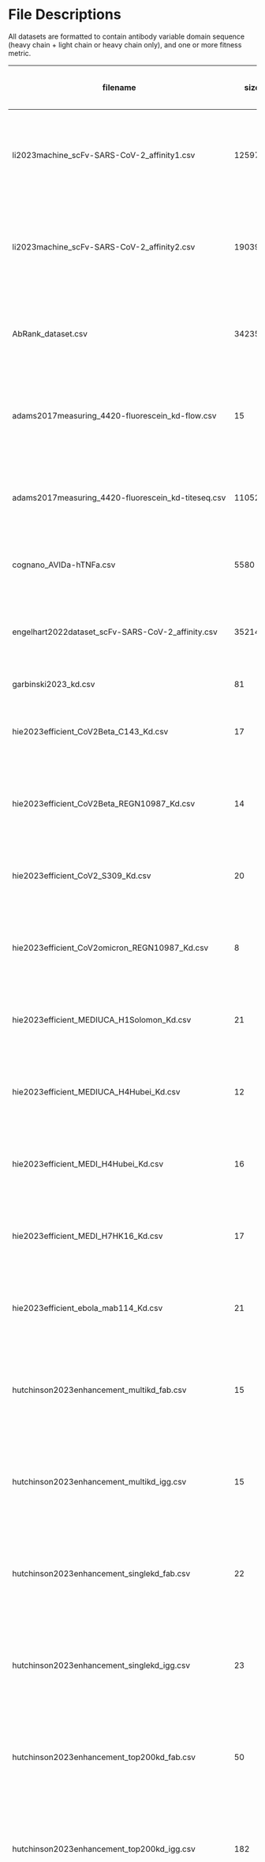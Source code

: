# File Descriptions

All datasets are formatted to contain antibody variable domain sequence (heavy chain + light chain or heavy chain only), and one or more fitness metric.

| filename | size | assay/units | description | publication | year | Direction of better therapeutic-ness |
| -------- | ---- | ----------- | ----------- | ----------- | ---- | ---- |
| li2023machine_scFv-SARS-CoV-2_affinity1.csv | 1259701 | Predicted -log (Kd [nM]) | scFv, SARS-CoV-2 peptide, AlphaSeq | [Machine learning optimization of candidate antibody yields highly diverse sub-nanomolar affinity antibody libraries](https://doi.org/10.1038/s41467-023-39022-2) | 2023 | ↑ | 
| li2023machine_scFv-SARS-CoV-2_affinity2.csv | 1903928 | Predicted -log (Kd [nM]) | scFv, SARS-CoV-2 peptide, AlphaSeq | [Machine learning optimization of candidate antibody yields highly diverse sub-nanomolar affinity antibody libraries](https://doi.org/10.1038/s41467-023-39022-2) | 2023 | ↑ | 
| AbRank_dataset.csv | 342357 | Kd [nM], IC50 [ug/mL] | Fv | [AbRank: A Benchmark Dataset and Metric-Learning Framework for Antibody-Antigen Affinity Ranking](https://doi.org/10.48550/arXiv.2506.17857) | 2025 | ↑ | 
| adams2017measuring_4420-fluorescein_kd-flow.csv | 15 | Kd (flow) [M] | Fv | [Measuring the sequence-affinity landscape of antibodies with massively parallel titration curves](https://doi.org/10.7554/eLife.23156) | 2017 | ↑ | 
| adams2017measuring_4420-fluorescein_kd-titeseq.csv | 11052 | Kd (Tite-Seq) [M] | scFv, fluorescein, 4-4-20 | [Measuring the sequence-affinity landscape of antibodies with massively parallel titration curves](https://doi.org/10.7554/eLife.23156) | 2017 | ↑ | 
| cognano_AVIDa-hTNFa.csv | 5580 | bind/no bind | VHH, human tumor necrosis factor alpha (TNFa) | [None](https://huggingface.co/datasets/COGNANO/AVIDa-hTNFa) | 2024 | ↑ | 
| engelhart2022dataset_scFv-SARS-CoV-2_affinity.csv | 352140 | Predicted -log (Kd [nM]) | scFv, SARS-CoV-2 peptide, AlphaSeq | [A dataset comprised of binding interactions for 104,972 antibodies against a SARS-CoV-2 peptide](https://doi.org/10.1038/s41597-022-01779-4) | 2022 | ↑ | 
| garbinski2023_kd.csv | 81 | -log (KD [M] ) | None | None | 2023 | ↑ | 
| hie2023efficient_CoV2Beta_C143_Kd.csv | 17 | -log (Kd [nM]) IgG | Fv, C143, SARS-CoV-2-Beta-SP | [Efficient evolution of human antibodies from general protein language models](https://doi.org/10.1038/s41587-023-01763-2) | 2023 | ↑ | 
| hie2023efficient_CoV2Beta_REGN10987_Kd.csv | 14 | -log (Kd [nM]) | Fv, REGN10987, SARS-CoV-Beta-SP | [Efficient evolution of human antibodies from general protein language models](https://doi.org/10.1038/s41587-023-01763-2) | 2023 | ↑ | 
| hie2023efficient_CoV2_S309_Kd.csv | 20 | -log (Kd [nM]) | Fv, S309, SARS-CoV-2-WT-S6P | [Efficient evolution of human antibodies from general protein language models](https://doi.org/10.1038/s41587-023-01763-2) | 2023 | ↑ | 
| hie2023efficient_CoV2omicron_REGN10987_Kd.csv | 8 | -log (Kd [nM]) IgG | Fv, REGN10987, SARS-CoV-2-Omicron | [Efficient evolution of human antibodies from general protein language models](https://doi.org/10.1038/s41587-023-01763-2) | 2023 | ↑ | 
| hie2023efficient_MEDIUCA_H1Solomon_Kd.csv | 21 | -log (Kd [nM]) IgG | Fv, H1-Solomon, MEDI-UCA | [Efficient evolution of human antibodies from general protein language models](https://doi.org/10.1038/s41587-023-01763-2) | 2023 | ↑ | 
| hie2023efficient_MEDIUCA_H4Hubei_Kd.csv | 12 | -log (Kd [nM]) IgG | Fv, H4-Hubei, MEDI-UCA | [Efficient evolution of human antibodies from general protein language models](https://doi.org/10.1038/s41587-023-01763-2) | 2023 | ↑ | 
| hie2023efficient_MEDI_H4Hubei_Kd.csv | 16 | -log (Kd [nM]) IgG | Fv, H4-Hubei, MEDI | [Efficient evolution of human antibodies from general protein language models](https://doi.org/10.1038/s41587-023-01763-2) | 2023 | ↑ | 
| hie2023efficient_MEDI_H7HK16_Kd.csv | 17 | -log (Kd [nM]) IgG | Fv, H7-HK16, MEDI | [Efficient evolution of human antibodies from general protein language models](https://doi.org/10.1038/s41587-023-01763-2) | 2023 | ↑ | 
| hie2023efficient_ebola_mab114_Kd.csv | 21 | -log (Kd [nM]) IgG | Fv, Ebola-Virus-GP, mAb114 | [Efficient evolution of human antibodies from general protein language models](https://doi.org/10.1038/s41587-023-01763-2) | 2023 | ↑ | 
| hutchinson2023enhancement_multikd_fab.csv | 15 | -log (Kd [nM]) Fab | Fv, hen egg lysozyme (HEL), NIP228 | [Toward enhancement of antibody thermostability and affinity by computational design in the absence of antigen](https://doi.org/10.1080/19420862.2024.2362775) | 2024 | ↑ | 
| hutchinson2023enhancement_multikd_igg.csv | 15 | -log (Kd [nM]) IgG | Fv, hen egg lysozyme (HEL), NIP228 | [Toward enhancement of antibody thermostability and affinity by computational design in the absence of antigen](https://doi.org/10.1080/19420862.2024.2362775) | 2024 | ↑ | 
| hutchinson2023enhancement_singlekd_fab.csv | 22 | -log (Kd [nM]) Fab | Fv, hen egg lysozyme (HEL), NIP228 | [Toward enhancement of antibody thermostability and affinity by computational design in the absence of antigen](https://doi.org/10.1080/19420862.2024.2362775) | 2024 | ↑ | 
| hutchinson2023enhancement_singlekd_igg.csv | 23 | -log (Kd [nM]) IgG | Fv, hen egg lysozyme (HEL), NIP228 | [Toward enhancement of antibody thermostability and affinity by computational design in the absence of antigen](https://doi.org/10.1080/19420862.2024.2362775) | 2024 | ↑ | 
| hutchinson2023enhancement_top200kd_fab.csv | 50 | -log (Kd [nM]) Fab | Fv, hen egg lysozyme (HEL), NIP228 | [Toward enhancement of antibody thermostability and affinity by computational design in the absence of antigen](https://doi.org/10.1080/19420862.2024.2362775) | 2024 | ↑ | 
| hutchinson2023enhancement_top200kd_igg.csv | 182 | -log (Kd [nM]) IgG | Fv, hen egg lysozyme (HEL), NIP228 | [Toward enhancement of antibody thermostability and affinity by computational design in the absence of antigen](https://doi.org/10.1080/19420862.2024.2362775) | 2024 | ↑ | 
| hutchinson2023enhancement_top27kd_fab.csv | 28 | -log (Kd [nM]) Fab | Fv, hen egg lysozyme (HEL), NIP228 | [Toward enhancement of antibody thermostability and affinity by computational design in the absence of antigen](https://doi.org/10.1080/19420862.2024.2362775) | 2024 | ↑ | 
| hutchinson2023enhancement_top27kd_igg.csv | 27 | -log (Kd [nM]) IgG | Fv, hen egg lysozyme (HEL), NIP228 | [Toward enhancement of antibody thermostability and affinity by computational design in the absence of antigen](https://doi.org/10.1080/19420862.2024.2362775) | 2024 | ↑ | 
| jain2024assessment_Hen_Lys_kd.csv | 31 | Octet b-Hen Lysozyme Kd Monovalent (M) | Fv, hen egg lysozyme (HEL), germline | [Assessment and incorporation of in vitro correlates to pharmacokinetic outcomes in antibody developability workflows](https://doi.org/10.1080/19420862.2024.2384104) | 2024 | ↑ | 
| jain2024assessment_mouse_Ly_kd.csv | 2 | Octet IgG KD b-Mouse Lysozyme-Fc Avid (M) | Fv, b-Mouse Lysozyme-Fc, germline | [Assessment and incorporation of in vitro correlates to pharmacokinetic outcomes in antibody developability workflows](https://doi.org/10.1080/19420862.2024.2384104) | 2024 | ↑ | 
| kirby2024retrospective_ab-SARSCoV2_binary_kd.csv | 1407 | bind/no bind | Fv, SARS-CoV-2-Wuhan-hu-1, CC12.1, 1-20 | [Retrospective SARS-CoV-2 human antibody development trajectories are largely sparse and permissive](https://doi.org/10.1073/pnas.2412787122) | 2025 | ↑ | 
| kirby2024retrospective_ab-SARSCoV2_kd.csv | 869 | Kd [M] | Fv, SARS-CoV-2-Wuhan-hu-1, CC12.1, 1-20 | [Retrospective SARS-CoV-2 human antibody development trajectories are largely sparse and permissive](https://doi.org/10.1073/pnas.2412787122) | 2025 | ↑ | 
| koenig2017mutational_kd_g6.csv | 4276 | -log (Kd [M]) | Fv, G6.31, VEGF | [Mutational landscape of antibody variable domains reveals a switch modulating the interdomain conformational dynamics and antigen binding](https://doi.org/10.1073/pnas.1613231114) | 2017 | ↑ | 
| kothiwal2025htp_DCC_ec50.csv | 23 | Cell Display  - EC50 (nM) | Fv, DCC, VH1-69, VK4-1 | [High-Throughput Machine Learning-Aided Antibody Discovery for Cell Surface Antigens](https://doi.org/10.1101/2025.05.15.650607) | 2025 | ↑ | 
| kothiwal2025htp_DCC_spr.csv | 23 | SPR kinetics - KD (nM) | Fv, DCC, VH1-69, VK4-1 | [High-Throughput Machine Learning-Aided Antibody Discovery for Cell Surface Antigens](https://doi.org/10.1101/2025.05.15.650607) | 2025 | ↑ | 
| kothiwal2025htp_DKK 1.00_ec50.csv | 18 | Cell Display  - EC50 (nM) | Fv, DKK1, VH1-69, VK3-15, VH1-69, VK4-1 | [High-Throughput Machine Learning-Aided Antibody Discovery for Cell Surface Antigens](https://doi.org/10.1101/2025.05.15.650607) | 2025 | ↑ | 
| kothiwal2025htp_DKK 1.00_spr.csv | 20 | SPR kinetics - KD (nM) | Fv, DKK1, VH1-69, VK3-15, VH1-69, VK4-1 | [High-Throughput Machine Learning-Aided Antibody Discovery for Cell Surface Antigens](https://doi.org/10.1101/2025.05.15.650607) | 2025 | ↑ | 
| kothiwal2025htp_IL23R_ec50.csv | 56 | Cell Display  - EC50 (nM) | Fv, IL23R, VH1-69, VK3-15, VK3-20, VK4-1 | [High-Throughput Machine Learning-Aided Antibody Discovery for Cell Surface Antigens](https://doi.org/10.1101/2025.05.15.650607) | 2025 | ↑ | 
| kothiwal2025htp_IL23R_spr.csv | 70 | SPR kinetics - KD (nM) | Fv, IL23R, VH1-69, VK3-15, VK3-20, VK4-1 | [High-Throughput Machine Learning-Aided Antibody Discovery for Cell Surface Antigens](https://doi.org/10.1101/2025.05.15.650607) | 2025 | ↑ | 
| kothiwal2025htp_LOX1_ec50.csv | 52 | Cell Display  - EC50 (nM) | LOX1, VH1-69, VK4-1, VK3-15, VK1-39 | [High-Throughput Machine Learning-Aided Antibody Discovery for Cell Surface Antigens](https://doi.org/10.1101/2025.05.15.650607) | 2025 | ↑ | 
| kothiwal2025htp_LOX1_spr.csv | 53 | SPR kinetics - KD (nM) | LOX1, VH1-69, VK4-1, VK3-15, VK1-39 | [High-Throughput Machine Learning-Aided Antibody Discovery for Cell Surface Antigens](https://doi.org/10.1101/2025.05.15.650607) | 2025 | ↑ | 
| kothiwal2025htp_PDL1_ec50.csv | 34 | Cell Display  - EC50 (nM) | PDL1, VH1-69, VK4-1 | [High-Throughput Machine Learning-Aided Antibody Discovery for Cell Surface Antigens](https://doi.org/10.1101/2025.05.15.650607) | 2025 | ↑ | 
| kothiwal2025htp_PDL1_spr.csv | 29 | SPR kinetics - KD (nM) | PDL1, VH1-69, VK4-1 | [High-Throughput Machine Learning-Aided Antibody Discovery for Cell Surface Antigens](https://doi.org/10.1101/2025.05.15.650607) | 2025 | ↑ | 
| kothiwal2025htp_PDL2_ec50.csv | 23 | Cell Display  - EC50 (nM) | PDL2, VH1-69, VK1-39, VK3-15 | [High-Throughput Machine Learning-Aided Antibody Discovery for Cell Surface Antigens](https://doi.org/10.1101/2025.05.15.650607) | 2025 | ↑ | 
| kothiwal2025htp_PDL2_spr.csv | 23 | SPR kinetics - KD (nM) | PDL2, VH1-69, VK1-39, VK3-15 | [High-Throughput Machine Learning-Aided Antibody Discovery for Cell Surface Antigens](https://doi.org/10.1101/2025.05.15.650607) | 2025 | ↑ | 
| kothiwal2025htp_ROBO1_ec50.csv | 45 | Cell Display  - EC50 (nM) | ROBO1, VH1-69, VK4-1, VH1-69 | [High-Throughput Machine Learning-Aided Antibody Discovery for Cell Surface Antigens](https://doi.org/10.1101/2025.05.15.650607) | 2025 | ↑ | 
| kothiwal2025htp_ROBO1_spr.csv | 39 | SPR kinetics - KD (nM) | ROBO1, VH1-69, VK4-1, VH1-69 | [High-Throughput Machine Learning-Aided Antibody Discovery for Cell Surface Antigens](https://doi.org/10.1101/2025.05.15.650607) | 2025 | ↑ | 
| kothiwal2025htp_ROBO2N_hROBO2N_ec50.csv | 22 | Cell Display  - EC50 (nM) | ROBO2N, VH1-69, VK3-15, VK4-1 | [High-Throughput Machine Learning-Aided Antibody Discovery for Cell Surface Antigens](https://doi.org/10.1101/2025.05.15.650607) | 2025 | ↑ | 
| kothiwal2025htp_ROBO2N_hROBO2N_spr.csv | 22 | SPR kinetics - KD (nM) | ROBO2N, VH1-69, VK3-15, VK4-1 | [High-Throughput Machine Learning-Aided Antibody Discovery for Cell Surface Antigens](https://doi.org/10.1101/2025.05.15.650607) | 2025 | ↑ | 
| kothiwal2025htp_Syncytin2_ec50.csv | 48 | Cell Display  - EC50 (nM) | Syncytin2, VH1-69, VK4-1, VK1-39, VK3-15, VH1-39, VH1-69 | [High-Throughput Machine Learning-Aided Antibody Discovery for Cell Surface Antigens](https://doi.org/10.1101/2025.05.15.650607) | 2025 | ↑ | 
| kothiwal2025htp_Syncytin2_spr.csv | 51 | SPR kinetics - KD (nM) | Syncytin2, VH1-69, VK4-1, VK1-39, VK3-15, VH1-39, VH1-69 | [High-Throughput Machine Learning-Aided Antibody Discovery for Cell Surface Antigens](https://doi.org/10.1101/2025.05.15.650607) | 2025 | ↑ | 
| kothiwal2025htp_TIGIT_ec50.csv | 24 | Cell Display  - EC50 (nM) | TIGIT, VH1-69, VK4-1, VK1-39, VH1-69 | [High-Throughput Machine Learning-Aided Antibody Discovery for Cell Surface Antigens](https://doi.org/10.1101/2025.05.15.650607) | 2025 | ↑ | 
| kothiwal2025htp_TIGIT_spr.csv | 22 | SPR kinetics - KD (nM) | TIGIT, VH1-69, VK4-1, VK1-39, VH1-69 | [High-Throughput Machine Learning-Aided Antibody Discovery for Cell Surface Antigens](https://doi.org/10.1101/2025.05.15.650607) | 2025 | ↑ | 
| makowksi2022cooptimization_iso_ant.csv | 126 | ANT binding | Fv, ANT, emibetuzumab | [Co-optimization of therapeutic antibody affinity and specificity using machine learning models that generalize to novel mutational space](https://doi.org/10.1038/s41467-022-31457-3) | 2022 | ↑ | 
| makowski2022cooptimization_igg_ant.csv | 96 | ANT binding | Fv, ANT, emibetuzumab | [Co-optimization of therapeutic antibody affinity and specificity using machine learning models that generalize to novel mutational space](https://doi.org/10.1038/s41467-022-31457-3) | 2022 | ↑ | 
| makowski2022cooptimization_igg_ova.csv | 96 | OVA binding | Fv, OVA, emibetuzumab | [Co-optimization of therapeutic antibody affinity and specificity using machine learning models that generalize to novel mutational space](https://doi.org/10.1038/s41467-022-31457-3) | 2022 | ↑ | 
| makowski2022cooptimization_iso_ova.csv | 126 | OVA binding | Fv, OVA, emibetuzumab | [Co-optimization of therapeutic antibody affinity and specificity using machine learning models that generalize to novel mutational space](https://doi.org/10.1038/s41467-022-31457-3) | 2022 | ↑ | 
| peterson2024integrated_ab_H1HA_binary.csv | 1071 | bind/no bind | Fv, H1HA | [An integrated technology for quantitative wide mutational scanning of human antibody Fab libraries](https://doi.org/10.1038/s41467-024-48072-z) | 2024 | ↑ | 
| peterson2024integrated_ab_H1HA_kd.csv | 1040 | MAGMA-Seq, Kd [M] | Fv, H1HA | [An integrated technology for quantitative wide mutational scanning of human antibody Fab libraries](https://doi.org/10.1038/s41467-024-48072-z) | 2024 | ↑ | 
| phillips2021binding_cr6261_h1_kd.csv | 953 | -log( Kd [nM]) Fab | Fv, cr6261, H1 | [Binding affinity landscapes constrain the evolution of broadly neutralizing anti-influenza antibodies](https://doi.org/10.7554/elife.71393) | 2021 | ↑ | 
| phillips2021binding_cr6261_h9_kd.csv | 921 | -log( Kd [nM]) Fab | Fv, cr6261, H9 | [Binding affinity landscapes constrain the evolution of broadly neutralizing anti-influenza antibodies](https://doi.org/10.7554/elife.71393) | 2021 | ↑ | 
| phillips2021binding_cr9114_h1_kd.csv | 32393 | -log( Kd [nM]) Fab | Fv, cr9114, H1 | [Binding affinity landscapes constrain the evolution of broadly neutralizing anti-influenza antibodies](https://doi.org/10.7554/elife.71393) | 2021 | ↑ | 
| phillips2021binding_cr9114_h3_kd.csv | 32768 | -log( Kd [nM]) Fab | Fv, cr9114, H3 | [Binding affinity landscapes constrain the evolution of broadly neutralizing anti-influenza antibodies](https://doi.org/10.7554/elife.71393) | 2021 | ↑ | 
| rawat2022abcov_ic50.csv | 427 | IC50 (ng/ml) | Fv, CoV | [Ab-CoV: a curated database for binding affinity and neutralization profiles of coronavirus-related antibodies](https://doi.org/10.1093/bioinformatics/btac439) | 2022 | ↑ | 
| rawat2022abcov_kd.csv | 141 | -log( Kd [nM]) | Fv, CoV | [Ab-CoV: a curated database for binding affinity and neutralization profiles of coronavirus-related antibodies](https://doi.org/10.1093/bioinformatics/btac439) | 2022 | ↑ | 
| rosace2023automated_kd_adalimumab.csv | 14 | -log( Kd [nM]) | Adalimumab, Fv | [Automated optimisation of solubility and conformational stability of antibodies and proteins](https://doi.org/10.1038/s41467-023-37668-6) | 2022 | ↑ | 
| rosace2023automated_kd_golimumab.csv | 5 | -log( Kd [nM]) | Golimumab, Fv | [Automated optimisation of solubility and conformational stability of antibodies and proteins](https://doi.org/10.1038/s41467-023-37668-6) | 2022 | ↑ | 
| shanehsazzadeh2023unlocking_adcc_ec50.csv | 13 | ADCC EC50 (pM) | Trastuzumab, Fv | [Unlocking de novo antibody design with generative artificial intelligence](https://doi.org/10.1101/2023.01.08.523187) | 2024 | ↑ | 
| shanehsazzadeh2023unlocking_kd_hher2_fab.csv | 13 | -log( Kd [nM]) Fab | Trastuzumab, Fv, hHER2 | [Unlocking de novo antibody design with generative artificial intelligence](https://doi.org/10.1101/2023.01.08.523187) | 2024 | ↑ | 
| shanehsazzadeh2023unlocking_kd_hher2_mab.csv | 13 | -log( Kd [nM]) mAb | Trastuzumab, Fv, hHER2 | [Unlocking de novo antibody design with generative artificial intelligence](https://doi.org/10.1101/2023.01.08.523187) | 2024 | ↑ | 
| shanehsazzadeh2023unlocking_zerokd_trastuzumab.csv | 422 | -log( Kd [nM]) | Trastuzumab, Fv | [Unlocking de novo antibody design with generative artificial intelligence](https://doi.org/10.1101/2023.01.08.523187) | 2024 | ↑ | 
| shanehsazzadeh2024igdesign_Afasevikumab-IL17A_kd.csv | 13 | -log( Kd [nM]) | Afasevikumab, IL17A | [IgDesign: In vitro validated antibody design against multiple therapeutic antigens using inverse folding](https://doi.org/10.1101/2023.12.08.570889) | 2024 | ↑ | 
| shanehsazzadeh2024igdesign_Bimagrumab-ACVR2B_kd.csv | 24 | -log( Kd [nM]) | Bimagrumab, ACVR2B | [IgDesign: In vitro validated antibody design against multiple therapeutic antigens using inverse folding](https://doi.org/10.1101/2023.12.08.570889) | 2024 | ↑ | 
| shanehsazzadeh2024igdesign_Eculizumab-C5_kd.csv | 34 | -log( Kd [nM]) | Eculizumab, C5 | [IgDesign: In vitro validated antibody design against multiple therapeutic antigens using inverse folding](https://doi.org/10.1101/2023.12.08.570889) | 2024 | ↑ | 
| shanehsazzadeh2024igdesign_Osocimab-FXI_kd.csv | 47 | -log( Kd [nM]) | Osocimab, FXI | [IgDesign: In vitro validated antibody design against multiple therapeutic antigens using inverse folding](https://doi.org/10.1101/2023.12.08.570889) | 2024 | ↑ | 
| shanehsazzadeh2024igdesign_Spesolimab-IL36R_kd.csv | 40 | -log( Kd [nM]) | Spesolimab, IL36R | [IgDesign: In vitro validated antibody design against multiple therapeutic antigens using inverse folding](https://doi.org/10.1101/2023.12.08.570889) | 2024 | ↑ | 
| shanehsazzadeh2024igdesign_Tezepelumab-TSLP_kd.csv | 127 | -log( Kd [nM]) | Tezepelumab, TSLP | [IgDesign: In vitro validated antibody design against multiple therapeutic antigens using inverse folding](https://doi.org/10.1101/2023.12.08.570889) | 2024 | ↑ | 
| shanehsazzadeh2024igdesign_Utomilumab-TNFRSF9_kd.csv | 36 | -log( Kd [nM]) | Utomilumab, TNFRSF9 | [IgDesign: In vitro validated antibody design against multiple therapeutic antigens using inverse folding](https://doi.org/10.1101/2023.12.08.570889) | 2024 | ↑ | 
| shanker2024unsupervised_Ly1404-BQ.1.1_IC50.csv | 50 | Avg Neutralization IC50 (ng/µL) | Ly1404, BQ.1.1 | [Unsupervised evolution of protein and antibody complexes with a structure-informed language model](https://doi.org/10.1126/science.adk8946) | 2024 | ↑ | 
| shanker2024unsupervised_Ly1404-BQ.1.1_Kd.csv | 36 | Kd [M] | Ly1404, BQ.1.1 | [Unsupervised evolution of protein and antibody complexes with a structure-informed language model](https://doi.org/10.1126/science.adk8946) | 2024 | ↑ | 
| shanker2024unsupervised_Ly1404_Wuhan_IC50.csv | 33 | Avg Neutralization IC50 (ng/µL) | Ly1404, SARS-CoV-2-Wuhan | [Unsupervised evolution of protein and antibody complexes with a structure-informed language model](https://doi.org/10.1126/science.adk8946) | 2024 | ↑ | 
| shanker2024unsupervised_SA58-BA.1_IC50.csv | 19 | Avg Neutralization IC50 (ng/µL) | SA58, BA.1 | [Unsupervised evolution of protein and antibody complexes with a structure-informed language model](https://doi.org/10.1126/science.adk8946) | 2024 | ↑ | 
| shanker2024unsupervised_SA58-BQ.1.1_IC50.csv | 49 | Avg Neutralization IC50 (ng/µL) | SA58, BQ.1.1 | [Unsupervised evolution of protein and antibody complexes with a structure-informed language model](https://doi.org/10.1126/science.adk8946) | 2024 | ↑ | 
| shanker2024unsupervised_SA58-BQ.1.1_Kd.csv | 7 | Kd [M] | SA58, BQ.1.1 | [Unsupervised evolution of protein and antibody complexes with a structure-informed language model](https://doi.org/10.1126/science.adk8946) | 2024 | ↑ | 
| shanker2024unsupervised_SA58-XBB.1.5_Kd.csv | 30 | Kd [M] | SA58, XBB.1.5 | [Unsupervised evolution of protein and antibody complexes with a structure-informed language model](https://doi.org/10.1126/science.adk8946) | 2024 | ↑ | 
| tsuruta2024avida-hIL6_binary.csv | 573892 | bind/no bind | VHH, hIL6 | [AVIDa-hIL6: A Large-Scale VHH Dataset Produced from an Immunized Alpaca for Predicting Antigen-Antibody Interactions](https://doi.org/10.48550/arXiv.2306.03329) | 2023 | ↑ | 
| tsuruta2024sarscov2_binary.csv | 77004 | bind/no bind | VHH, SARS-CoV-2 | [A SARS-CoV-2 Interaction Dataset and VHH Sequence Corpus for Antibody Language Models](https://doi.org/10.48550/arXiv.2405.18749) | 2024 | ↑ | 
| warszawski2019_d44_Kd.csv | 2049 | -log( Kd [M]) | d44 | [Optimizing antibody affinity and stability by the automated design of the variable light-heavy chain interfaces](https://doi.org/10.1371/journal.pcbi.1007207) | 2019 | ↑ | 
| zimmerman2020antibody_4420_kd.csv | 21 | -log( Kd [M]) | 4-4-20, fluorescein | [Antibody evolution constrains conformational heterogeneity by tailoring protein dynamics](https://doi.org/10.1073/pnas.0603282103) | 2006 | ↑ | 

# Additional data not included

`NaturalAntibody AbDesign Database` - https://naturalantibody.com/ab-design/



